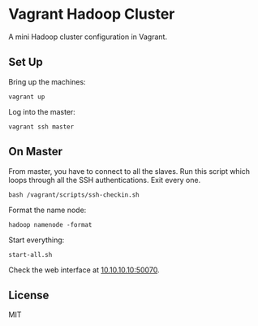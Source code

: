 # Vagrant Hadoop Cluster

A mini Hadoop cluster configuration in Vagrant.

## Set Up

Bring up the machines:

    vagrant up

Log into the master:

    vagrant ssh master

## On Master

From master, you have to connect to all the slaves. Run this script which
loops through all the SSH authentications. Exit every one.

    bash /vagrant/scripts/ssh-checkin.sh

Format the name node:

    hadoop namenode -format

Start everything:

    start-all.sh

Check the web interface at [10.10.10.10:50070](http://10.10.10.10:50070).

## License

MIT
